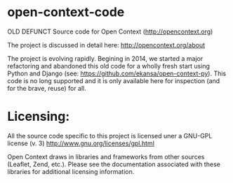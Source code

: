 open-context-code
=================

OLD DEFUNCT Source code for Open Context (http://opencontext.org)

The project is discussed in detail here:
http://opencontext.org/about

The project is evolving rapidly. Begining in 2014, we started a major refactoring and abandoned this old code for a wholly fresh start using Python and Django (see: https://github.com/ekansa/open-context-py). This code is no long supported and it is only available here for inspection (and for the brave, reuse) for all.



Licensing:
==================
All the source code specific to this project is licensed uner a GNU-GPL license (v. 3)
http://www.gnu.org/licenses/gpl.html

Open Context draws in libraries and frameworks from other sources (Leaflet, Zend, etc.). Please see the documentation associated with these libraries for additional licensing information.
